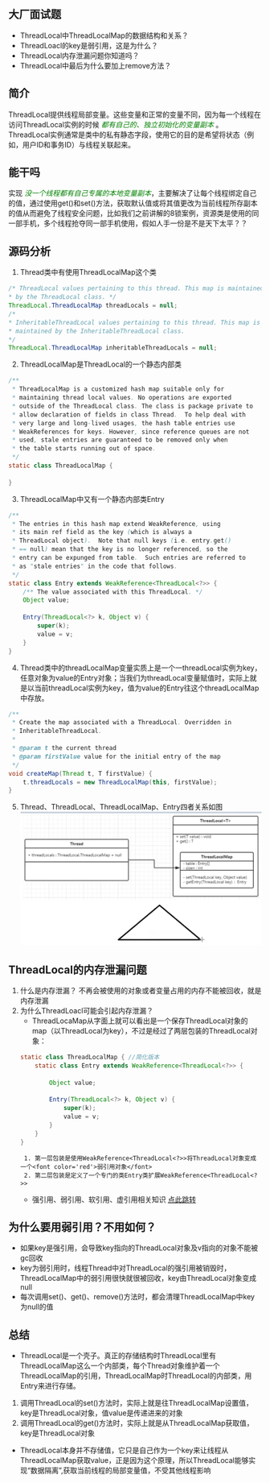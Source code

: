 ## 大厂面试题
* ThreadLocal中ThreadLocalMap的数据结构和关系？
* ThreadLoacl的key是弱引用，这是为什么？
* ThreadLocal内存泄漏问题你知道吗？
* ThreadLocal中最后为什么要加上remove方法？
## 简介
ThreadLocal提供线程局部变量。这些变量和正常的变量不同，因为每一个线程在访问ThreadLocal实例的时候 *<font color='green'>都有自己的、独立初始化的变量副本</font>* 。ThreadLocal实例通常是类中的私有静态字段，使用它的目的是希望将状态（例如，用户ID和事务ID）与线程关联起来。
## 能干吗
实现 *<font color='green'>没一个线程都有自己专属的本地变量副本</font>*，主要解决了让每个线程绑定自己的值，通过使用get()和set()方法，获取默认值或将其值更改为当前线程所存副本的值从而避免了线程安全问题，比如我们之前讲解的8锁案例，资源类是使用的同一部手机，多个线程抢夺同一部手机使用，假如人手一份是不是天下太平？？
## 源码分析
1. Thread类中有使用ThreadLocalMap这个类
```java
/* ThreadLocal values pertaining to this thread. This map is maintained
* by the ThreadLocal class. */
ThreadLocal.ThreadLocalMap threadLocals = null;
/*
* InheritableThreadLocal values pertaining to this thread. This map is
* maintained by the InheritableThreadLocal class.
*/
ThreadLocal.ThreadLocalMap inheritableThreadLocals = null;
```
2. ThreadLocalMap是ThreadLocal的一个静态内部类
```java
/**
 * ThreadLocalMap is a customized hash map suitable only for
 * maintaining thread local values. No operations are exported
 * outside of the ThreadLocal class. The class is package private to
 * allow declaration of fields in class Thread.  To help deal with
 * very large and long-lived usages, the hash table entries use
 * WeakReferences for keys. However, since reference queues are not
 * used, stale entries are guaranteed to be removed only when
 * the table starts running out of space.
 */
static class ThreadLocalMap {
    
}
```
3. ThreadLocalMap中又有一个静态内部类Entry
```java
/**
 * The entries in this hash map extend WeakReference, using
 * its main ref field as the key (which is always a
 * ThreadLocal object).  Note that null keys (i.e. entry.get()
 * == null) mean that the key is no longer referenced, so the
 * entry can be expunged from table.  Such entries are referred to
 * as "stale entries" in the code that follows.
 */
static class Entry extends WeakReference<ThreadLocal<?>> {
    /** The value associated with this ThreadLocal. */
    Object value;

    Entry(ThreadLocal<?> k, Object v) {
        super(k);
        value = v;
    }
}
```
4. Thread类中的threadLocalMap变量实质上是一个一threadLocal实例为key，任意对象为value的Entry对象；当我们为threadLocal变量赋值时，实际上就是以当前threadLocal实例为key，值为value的Entry往这个threadLocalMap中存放。
```java
/**
 * Create the map associated with a ThreadLocal. Overridden in
 * InheritableThreadLocal.
 *
 * @param t the current thread
 * @param firstValue value for the initial entry of the map
 */
void createMap(Thread t, T firstValue) {
    t.threadLocals = new ThreadLocalMap(this, firstValue);
}
```
5. Thread、ThreadLocal、ThreadLocalMap、Entry四者关系如图
![关系图](./aaa.jpg)
## ThreadLocal的内存泄漏问题
1. 什么是内存泄漏？
不再会被使用的对象或者变量占用的内存不能被回收，就是内存泄漏
2. 为什么ThreadLoacl可能会引起内存泄漏？
    * ThreadLocaMap从字面上就可以看出是一个保存ThreadLocal对象的map（以ThreadLocal为key），不过是经过了两层包装的ThreadLocal对象：
    ```java
    static class ThreadLocalMap { //简化版本
        static class Entry extends WeakReference<ThreadLocal<?>> {
            
            Object value;

            Entry(ThreadLocal<?> k, Object v) {
                super(k);
                value = v;
            }
        }
    }
    ```
        1. 第一层包装是使用WeakReference<ThreadLocal<?>>将ThreadLocal对象变成一个<font color='red'>弱引用对象</font>
        2. 第二层包装是定义了一个专门的类Entry类扩展WeakReference<ThreadLocal<?>>
    * 强引用、弱引用、软引用、虚引用相关知识 [点此跳转](./reference.md)
## 为什么要用弱引用？不用如何？
* 如果key是强引用，会导致key指向的ThreadLocal对象及v指向的对象不能被gc回收
* key为弱引用时，线程Thread中对ThreadLocal的强引用被销毁时，ThreadLocalMap中的弱引用很快就很被回收，key由ThreadLocal对象变成null
* 每次调用set()、get()、remove()方法时，都会清理ThreadLocalMap中key为null的值
## 总结
* ThreadLocal是一个壳子。真正的存储结构时ThreadLocal里有ThreadLocalMap这么一个内部类，每个Thread对象维护着一个ThreadLocalMap的引用，ThreadLocalMap时ThreadLocal的内部类，用Entry来进行存储。
1. 调用ThreadLocal的set()方法时，实际上就是往ThreadLocalMap设置值，key是ThreadLocal对象，值value是传递进来的对象
2. 调用ThreadLocal的get()方法时，实际上就是从ThreadLocalMap获取值，key是ThreadLocal对象
* ThreadLocal本身并不存储值，它只是自己作为一个key来让线程从ThreadLocalMap获取value，正是因为这个原理，所以ThreadLocal能够实现“数据隔离”,获取当前线程的局部变量值，不受其他线程影响